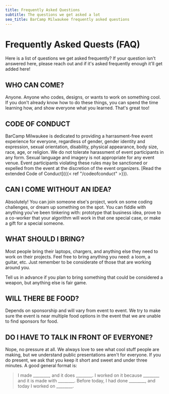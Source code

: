 ```yaml
---
title: Frequently Asked Questions
subtitle: The questions we get asked a lot
seo_title: BarCamp Milwaukee frequently asked questions
---
```


# Frequently Asked Quests (FAQ)

Here is a list of questions we get asked frequently? If your question isn't
answered here, please reach out and if it's asked frequently enough it'll get
added here!

## WHO CAN COME?

Anyone. Anyone who codes, designs, or wants to work on something cool. If you
don't already know how to do these things, you can spend the time learning how,
and show everyone what you learned. That's great too!

## CODE OF CONDUCT

BarCamp Milwaukee is dedicated to providing a harrasment-free event
experience for everyone, regardless of gender, gender identity and expression,
sexual orientation, disability, physical appearance, body size, race, age, or
religion. We do not tolerate harassment of event participants in any form.
Sexual language and imagery is not appropriate for any event venue. Event
participants violating these rules may be sanctioned or expelled from the event
at the discretion of the event organizers.
[Read the extended Code of Conduct]({{< ref "/codeofconduct" >}}).

## CAN I COME WITHOUT AN IDEA?

Absolutely! You can join someone else's project, work on some coding
challenges, or dream up something on the spot. You can fiddle with anything
you've been tinkering with: prototype that business idea, prove to a co-worker
that your algorithm will work in that one special case, or make a gift for a
special someone.

## WHAT SHOULD I BRING?

Most people bring their laptops, chargers, and anything else they need to work
on their projects. Feel free to bring anything you need: a loom, a guitar,
etc. Just remember to be considerate of those that are working around you.

Tell us in advance if you plan to bring something that could be considered a
weapon, but anything else is fair game.

## WILL THERE BE FOOD?

Depends on sponsorship and will vary from event to event. We try to make sure
the event is near multiple food options in the event that we are unable to
find sponsors for food.

## DO I HAVE TO TALK IN FRONT OF EVERYONE?

Nope, no pressure at all. We always love to see what cool stuff people are
making, but we understand public presentations aren't for everyone. If you do
present, we ask that you keep it short and sweet and under three minutes. A
good general format is:

> I made ________, and it does ________. I worked on it because  ________ and
> it is made with ________. Before today, I had done ________, and today I
> worked on ________.

